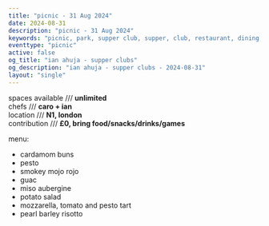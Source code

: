 ```yaml
---
title: "picnic - 31 Aug 2024"
date: 2024-08-31
description: "picnic - 31 Aug 2024"
keywords: "picnic, park, supper club, supper, club, restaurant, dining, london, connection"
eventtype: "picnic"
active: false
og_title: "ian ahuja - supper clubs"
og_description: "ian ahuja - supper clubs - 2024-08-31"
layout: "single"
---
```


spaces available /// **unlimited**  
chefs /// **caro + ian**  
location /// **N1, london**  
contribution /// **£0, bring food/snacks/drinks/games**  

menu:
- cardamom buns
- pesto
- smokey mojo rojo
- guac
- miso aubergine
- potato salad
- mozzarella, tomato and pesto tart
- pearl barley risotto